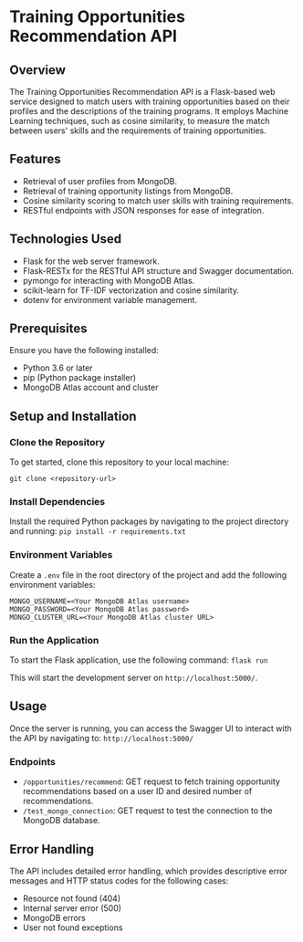 # Training Opportunities Recommendation API


## Overview

The Training Opportunities Recommendation API is a Flask-based web service designed to match users with training opportunities based on their profiles and the descriptions of the training programs. It employs Machine Learning techniques, such as cosine similarity, to measure the match between users' skills and the requirements of training opportunities.

## Features

- Retrieval of user profiles from MongoDB.
- Retrieval of training opportunity listings from MongoDB.
- Cosine similarity scoring to match user skills with training requirements.
- RESTful endpoints with JSON responses for ease of integration.

## Technologies Used

- Flask for the web server framework.
- Flask-RESTx for the RESTful API structure and Swagger documentation.
- pymongo for interacting with MongoDB Atlas.
- scikit-learn for TF-IDF vectorization and cosine similarity.
- dotenv for environment variable management.

## Prerequisites

Ensure you have the following installed:

- Python 3.6 or later
- pip (Python package installer)
- MongoDB Atlas account and cluster

## Setup and Installation

### Clone the Repository

To get started, clone this repository to your local machine:

`git clone <repository-url>`

### Install Dependencies

Install the required Python packages by navigating to the project directory and running:
`pip install -r requirements.txt`

### Environment Variables

Create a `.env` file in the root directory of the project and add the following environment variables:

```
MONGO_USERNAME=<Your MongoDB Atlas username>
MONGO_PASSWORD=<Your MongoDB Atlas password>
MONGO_CLUSTER_URL=<Your MongoDB Atlas cluster URL>

```

### Run the Application

To start the Flask application, use the following command:
`flask run`

This will start the development server on `http://localhost:5000/`.

## Usage

Once the server is running, you can access the Swagger UI to interact with the API by navigating to:
`http://localhost:5000/`

### Endpoints

- `/opportunities/recommend`: GET request to fetch training opportunity recommendations based on a user ID and desired number of recommendations.
- `/test_mongo_connection`: GET request to test the connection to the MongoDB database.

## Error Handling

The API includes detailed error handling, which provides descriptive error messages and HTTP status codes for the following cases:

- Resource not found (404)
- Internal server error (500)
- MongoDB errors
- User not found
  exceptions
